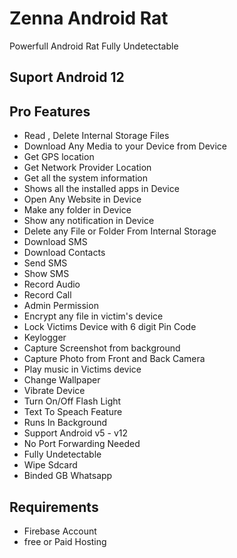 
# Zenna Android Rat

Powerfull Android Rat Fully Undetectable

## Suport Android 12

## Pro Features

 - Read , Delete Internal Storage Files
- Download Any Media to your Device from Device
- Get GPS location
- Get Network Provider Location
- Get all the system information 
 - Shows all the installed apps in Device
 - Open Any Website in Device
- Make any folder in Device
- Show any notification in Device
- Delete any File or Folder From Internal Storage
 - Download SMS
 - Download Contacts
 - Send SMS
 - Show SMS
 - Record Audio
- Record Call
 - Admin Permission
 - Encrypt any file in victim's device
 - Lock Victims Device with 6 digit Pin Code
 - Keylogger
 - Capture Screenshot from background
 - Capture Photo from Front and Back Camera
- Play music in Victims device
- Change Wallpaper
- Vibrate Device
- Turn On/Off Flash Light
- Text To Speach Feature
- Runs In Background
- Support Android v5 - v12
- No Port Forwarding Needed
- Fully Undetectable
- Wipe Sdcard
- Binded GB Whatsapp

## Requirements

- Firebase Account
- free or Paid Hosting
